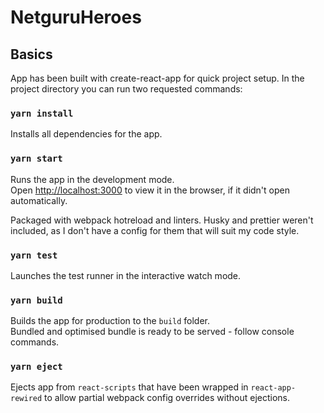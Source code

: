# NetguruHeroes

## Basics

App has been built with create-react-app for quick project setup. In the project directory you can run two requested commands:

### `yarn install`

Installs all dependencies for the app.

### `yarn start`

Runs the app in the development mode.<br />
Open [http://localhost:3000](http://localhost:3000) to view it in the browser, if it didn't open automatically. 

Packaged with webpack hotreload and linters. Husky and prettier weren't included, as I don't have a config for them that will suit my code style.

### `yarn test`

Launches the test runner in the interactive watch mode.

### `yarn build`

Builds the app for production to the `build` folder.<br />
Bundled and optimised bundle is ready to be served - follow console commands.

### `yarn eject`

Ejects app from `react-scripts` that have been wrapped in `react-app-rewired` to allow partial webpack config overrides without ejections.